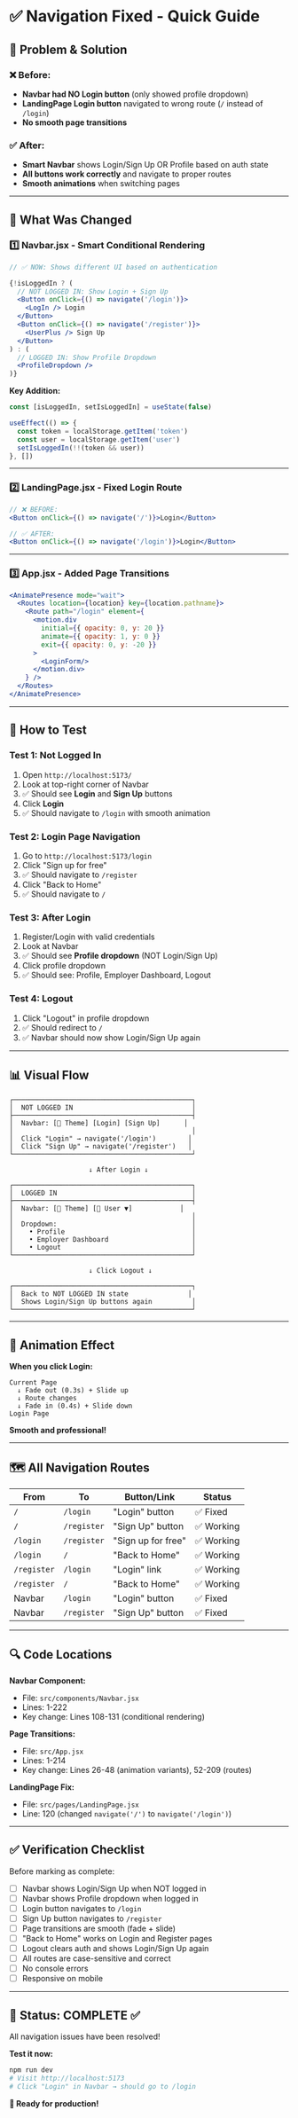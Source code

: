 # ✅ Navigation Fixed - Quick Guide

## 🎯 Problem & Solution

### ❌ Before:
- **Navbar had NO Login button** (only showed profile dropdown)
- **LandingPage Login button** navigated to wrong route (`/` instead of `/login`)
- **No smooth page transitions**

### ✅ After:
- **Smart Navbar** shows Login/Sign Up OR Profile based on auth state
- **All buttons work correctly** and navigate to proper routes
- **Smooth animations** when switching pages

---

## 🔧 What Was Changed

### 1️⃣ Navbar.jsx - Smart Conditional Rendering

```jsx
// ✅ NOW: Shows different UI based on authentication

{!isLoggedIn ? (
  // NOT LOGGED IN: Show Login + Sign Up
  <Button onClick={() => navigate('/login')}>
    <LogIn /> Login
  </Button>
  <Button onClick={() => navigate('/register')}>
    <UserPlus /> Sign Up
  </Button>
) : (
  // LOGGED IN: Show Profile Dropdown
  <ProfileDropdown />
)}
```

**Key Addition:**
```javascript
const [isLoggedIn, setIsLoggedIn] = useState(false)

useEffect(() => {
  const token = localStorage.getItem('token')
  const user = localStorage.getItem('user')
  setIsLoggedIn(!!(token && user))
}, [])
```

---

### 2️⃣ LandingPage.jsx - Fixed Login Route

```jsx
// ❌ BEFORE:
<Button onClick={() => navigate('/')}>Login</Button>

// ✅ AFTER:
<Button onClick={() => navigate('/login')}>Login</Button>
```

---

### 3️⃣ App.jsx - Added Page Transitions

```jsx
<AnimatePresence mode="wait">
  <Routes location={location} key={location.pathname}>
    <Route path="/login" element={
      <motion.div
        initial={{ opacity: 0, y: 20 }}
        animate={{ opacity: 1, y: 0 }}
        exit={{ opacity: 0, y: -20 }}
      >
        <LoginForm/>
      </motion.div>
    } />
  </Routes>
</AnimatePresence>
```

---

## 🧪 How to Test

### Test 1: Not Logged In
1. Open `http://localhost:5173/`
2. Look at top-right corner of Navbar
3. ✅ Should see **Login** and **Sign Up** buttons
4. Click **Login**
5. ✅ Should navigate to `/login` with smooth animation

### Test 2: Login Page Navigation
1. Go to `http://localhost:5173/login`
2. Click "Sign up for free"
3. ✅ Should navigate to `/register`
4. Click "Back to Home"
5. ✅ Should navigate to `/`

### Test 3: After Login
1. Register/Login with valid credentials
2. Look at Navbar
3. ✅ Should see **Profile dropdown** (NOT Login/Sign Up)
4. Click profile dropdown
5. ✅ Should see: Profile, Employer Dashboard, Logout

### Test 4: Logout
1. Click "Logout" in profile dropdown
2. ✅ Should redirect to `/`
3. ✅ Navbar should now show Login/Sign Up again

---

## 📊 Visual Flow

```
┌─────────────────────────────────────────────┐
│  NOT LOGGED IN                              │
├─────────────────────────────────────────────┤
│  Navbar: [🌙 Theme] [Login] [Sign Up]      │
│                                             │
│  Click "Login" → navigate('/login')        │
│  Click "Sign Up" → navigate('/register')   │
└─────────────────────────────────────────────┘

                    ↓ After Login ↓

┌─────────────────────────────────────────────┐
│  LOGGED IN                                  │
├─────────────────────────────────────────────┤
│  Navbar: [🌙 Theme] [👤 User ▼]            │
│                                             │
│  Dropdown:                                  │
│    • Profile                                │
│    • Employer Dashboard                     │
│    • Logout                                 │
└─────────────────────────────────────────────┘

                    ↓ Click Logout ↓

┌─────────────────────────────────────────────┐
│  Back to NOT LOGGED IN state               │
│  Shows Login/Sign Up buttons again          │
└─────────────────────────────────────────────┘
```

---

## 🎨 Animation Effect

**When you click Login:**

```
Current Page
  ↓ Fade out (0.3s) + Slide up
  ↓ Route changes
  ↓ Fade in (0.4s) + Slide down
Login Page
```

**Smooth and professional!**

---

## 🗺️ All Navigation Routes

| From | To | Button/Link | Status |
|------|-----|------------|--------|
| `/` | `/login` | "Login" button | ✅ Fixed |
| `/` | `/register` | "Sign Up" button | ✅ Working |
| `/login` | `/register` | "Sign up for free" | ✅ Working |
| `/login` | `/` | "Back to Home" | ✅ Working |
| `/register` | `/login` | "Login" link | ✅ Working |
| `/register` | `/` | "Back to Home" | ✅ Working |
| Navbar | `/login` | "Login" button | ✅ Fixed |
| Navbar | `/register` | "Sign Up" button | ✅ Fixed |

---

## 🔍 Code Locations

**Navbar Component:**
- File: `src/components/Navbar.jsx`
- Lines: 1-222
- Key change: Lines 108-131 (conditional rendering)

**Page Transitions:**
- File: `src/App.jsx`
- Lines: 1-214
- Key change: Lines 26-48 (animation variants), 52-209 (routes)

**LandingPage Fix:**
- File: `src/pages/LandingPage.jsx`
- Line: 120 (changed `navigate('/')` to `navigate('/login')`)

---

## ✅ Verification Checklist

Before marking as complete:

- [ ] Navbar shows Login/Sign Up when NOT logged in
- [ ] Navbar shows Profile dropdown when logged in
- [ ] Login button navigates to `/login`
- [ ] Sign Up button navigates to `/register`
- [ ] Page transitions are smooth (fade + slide)
- [ ] "Back to Home" works on Login and Register pages
- [ ] Logout clears auth and shows Login/Sign Up again
- [ ] All routes are case-sensitive and correct
- [ ] No console errors
- [ ] Responsive on mobile

---

## 🎉 Status: COMPLETE ✅

All navigation issues have been resolved!

**Test it now:**
```bash
npm run dev
# Visit http://localhost:5173
# Click "Login" in Navbar → should go to /login
```

**🚀 Ready for production!**

